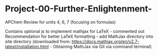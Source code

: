 # Project-00-Further-Enlightenment-
APChem Review for units 4, 6, 7 (focusing on formulas)

Contains optional js to implement mathjax for LaTeX - commented out
Recommendation for better LaTeX formatting - add MathJax directory into site directory 
(downloaded from: https://docs.mathjax.org/en/v2.7-latest/installation.html - Obtaining MathJax via Git via command terminal)
